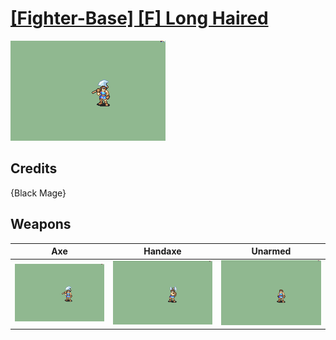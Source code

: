 # [\[Fighter-Base\] \[F\] Long Haired](./%5BFighter-Base%5D%20%5BF%5D%20Long%20Haired)

<img src="./3.%20Axe%20(Long%20Hair)/Axe_000.png" alt="[Fighter-Base] [F] Long Haired standing" />

## Credits

{Black Mage}

## Weapons


|Axe |Handaxe |Unarmed |
|  :---: | :---: | :---: |
| <img alt="Axe animation" src="./3.%20Axe%20(Long%20Hair)/Axe.gif" /> | <img alt="Handaxe animation" src="./4.%20Handaxe%20(Long%20Hair)/Handaxe.gif" /> | <img alt="Unarmed animation" src="./8.%20Unarmed%20(Long%20Hair)/Unarmed.gif" /> |
